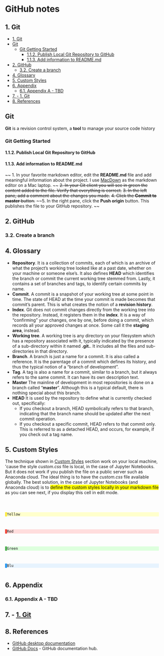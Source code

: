 # GitHub notes <!-- omit from toc -->


## 1. Git

- [1. Git](#1-git)
- [Git](#git)
  - [Git Getting Started](#git-getting-started)
    - [1.1.2. Publish Local Git Repository to GitHub](#112-publish-local-git-repository-to-github)
    - [1.1.3. Add information to README.md](#113-add-information-to-readmemd)
- [2. GitHub](#2-github)
  - [3.2. Create a branch](#32-create-a-branch)
- [4. Glossary](#4-glossary)
- [5. Custom Styles](#5-custom-styles)
- [6. Appendix](#6-appendix)
  - [6.1. Appendix A - TBD](#61-appendix-a---tbd)
- [7. - 1. Git](#7---1-git)
- [8. References](#8-references)

## Git

**Git** is a revision control system, a <b>tool</b> to manage your source code history

### Git Getting Started





#### 1.1.2. Publish Local Git Repository to GitHub


#### 1.1.3. Add information to README.md

~~ 1. In your favorite markdown editor, edit the **README.md** file and add meaningful information about the project. I use [MacDown](https://macdown.uranusjr.com/) as the markdown editor on a Mac laptop. ~~
~~2. In your Git client you will see in green the content added to the file. Verify that everything is correct.~~
~~3. In the left pane, add a comment about the changes you made.~~
~~4. Click the **Commit to master** button.~~
~~5. In the right pane, click the **Push origin** button. This publishes the file to your GitHub repository. ~~ 


## 2. GitHub




### 3.2. Create a branch



## 4. Glossary

- **Repository**. It is a collection of commits, each of which is an archive of what the project’s working tree looked like at a past date, whether on your machine or someone else’s. It also defines **HEAD** which identifies the branch or commit the current working tree stemmed from. Lastly, it contains a set of branches and tags, to identify certain commits by name.
- **Commit**. A commit is a snapshot of your working tree at some point in time. The state of HEAD at the time your commit is made becomes that commit’s parent. This is what creates the notion of a **revision history**.
- **Index**. Git does not commit changes directly from the working tree into the repository. Instead, it registers them in the **index**. It is a way of “confirming” your changes, one by one, before doing a commit, which records all your approved changes at once. Some call it the **staging area**, instead.
- **Working tree**. A working tree is any directory on your filesystem which has a repository associated with it, typically indicated by the presence of a sub-directory within it named **.git.**. It includes all the files and sub-directories in that directory.
- **Branch**. A branch is just a name for a commit. It is also called a reference. It is the parentage of a commit which defines its history, and thus the typical notion of a “branch of development”.
- **Tag**. A tag is also a name for a commit, similar to a branch, but it always refers to the same commit. It can have its own description text.
- **Master** The mainline of development in most repositories is done on a branch called “**master**”. Although this is a typical default, there is nothing special about this branch.
- **HEAD** It is used by the repository to define what is currently checked out, specifically:
  - If you checkout a branch, HEAD symbolically refers to that branch, indicating that the branch name should be updated after the next commit operation.
  - If you checkout a specific commit, HEAD refers to that commit only. This is referred to as a detached HEAD, and occurs, for example, if you check out a tag name.

## 5. Custom Styles

The technique shown in [Custom Styles](#custom_styles) section work on your local machine, 'cause the style *custom.css* file is local, in the case of Jupyter Notebooks. But it does not work if you publish the file on a public server such as Anaconda cloud. The ideal thing is to have the *custom.css* file available globally. The best solution, in the case of Jupyter Notebooks (and Anaconda cloud) is to <span class="m_warning">define the custom styles locally in your markdown file</span> as you can see next, if you display this cell in edit mode.

<style>
/* Custom Markdown styles */

/* Note Red */
.danger {
  background-color: #ffdddd;
  border-left: 6px solid #f44336;
}

/* Note Green */
.success {
  background-color: #ddffdd;
  border-left: 6px solid #4caf50;
}

/* Note Blue */
.info {
  background-color: #e7f3fe;
  border-left: 6px solid #2196f3;
}

/* Note Yellow */
.warning {
  background-color: #ffffcc;
  border-left: 6px solid #ffeb3b;
}

/* Note Gray */
.other {
  background-color: #e7e7e7;
  border-left: 6px solid #696965;
}

/* Marker Yellow */
.m_warning {
  background-color: yellow;
}

/* Marker Gray */
.m_other {
  background-color: lightgray;
}

/* Marker Blue */
.m_info {
  background-color: lightblue;
}

/* Marker Orange */
.m_danger {
  background-color: #ffdddd;
}
</style>

<code language="xml">

 <div style="background-color: #ffffcc;
 border-left: 6px solid #ffeb3b;">Yellow</div>

 <div style="  background-color: #ffdddd;
 border-left: 6px solid #f44336;">Red</div>
  
 <div style="background-color: #ddffdd;
 border-left: 6px solid #4caf50;">Green</div>

 <div style="background-color: #e7f3fe;
 border-left: 6px solid #2196f3;">Blu</div>
</code>  

## 6. Appendix

### 6.1. Appendix A - TBD

## 7. - [1. Git](#1-git)

## 8. References

- [GitHub desktop documentation](https://docs.github.com/en/desktop/)
- [GitHub Docs](http://guides.github.com/) - GitHub documentation hub.
